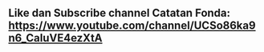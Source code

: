 ## Like dan Subscribe channel Catatan Fonda: https://www.youtube.com/channel/UCSo86ka9n6_CaIuVE4ezXtA
